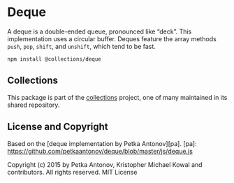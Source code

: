 # Deque

A deque is a double-ended queue, pronounced like “deck”.
This implementation uses a circular buffer.
Deques feature the array methods `push`, `pop`, `shift`, and `unshift`, which
tend to be fast.

```
npm install @collections/deque
```

## Collections

This package is part of the [collections][] project, one of many maintained in
its shared repository.

[collections]: https://github.com/kriskowal/collections

## License and Copyright

Based on the [deque implementation by Petka Antonov][pa].
[pa]: https://github.com/petkaantonov/deque/blob/master/js/deque.js

Copyright (c) 2015 by Petka Antonov, Kristopher Michael Kowal and contributors.
All rights reserved.
MIT License
